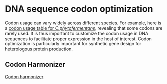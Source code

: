 # DNA sequence codon optimization

Codon usage can vary widely across different species. For example, here is a [codon usage table for *C.phytofermentans*](https://github.com/actolonen/Analysis_Lab/blob/main/DNA_Sequences/Codon_Optimization/Data/2025.01_codon_freqs_ISDg.xlsx)*,* revealing that some codons are rarely used. It is thus important to customize the codon usage in DNA sequences to facilitate proper expression in the host of interest. Codon optimization is particularly important for synthetic gene design for heterologous protein production.

## Codon Harmonizer

[Codon harmonizer](https://codonharmonizer.systemsbiology.nl/)

